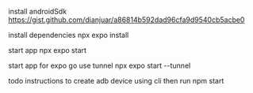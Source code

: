 
install androidSdk
https://gist.github.com/dianjuar/a86814b592dad96cfa9d9540cb5acbe0

install dependencies
npx expo install

start app
npx expo start


start app for expo go use tunnel
npx expo start --tunnel

todo instructions to create adb device using cli
then run npm start